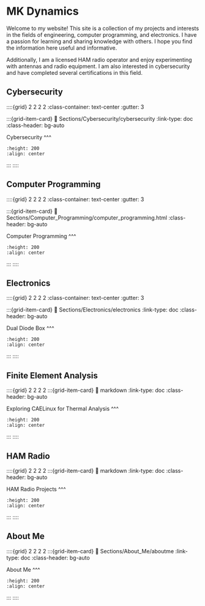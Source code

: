 # MK Dynamics

Welcome to my website! This site is a collection of my projects and interests in the fields of engineering, computer programming, and electronics. I have a passion for learning and sharing knowledge with others. I hope you find the information here useful and informative.

Additionally, I am a licensed HAM radio operator and enjoy experimenting with antennas and radio equipment. I am also interested in cybersecurity and have completed several certifications in this field.

## Cybersecurity
::::{grid} 2 2 2 2
:class-container: text-center
:gutter: 3

:::{grid-item-card}
:link: Sections/Cybersecurity/cybersecurity
:link-type: doc
:class-header: bg-auto

Cybersecurity
^^^
```{image} images/hacker.jpg
:height: 200
:align: center
```
:::
::::

## Computer Programming

::::{grid} 2 2 2 2
:class-container: text-center
:gutter: 3

:::{grid-item-card}
:link: Sections/Computer_Programming/computer_programming.html
:class-header: bg-auto

Computer Programming
^^^
```{image} images/computer_programming.jpeg
:height: 200
:align: center
```
:::
::::

## Electronics

::::{grid} 2 2 2 2
:class-container: text-center
:gutter: 3

:::{grid-item-card}
:link: Sections/Electronics/electronics
:link-type: doc
:class-header: bg-auto

Dual Diode Box
^^^
```{image} images/LTC3891.jpg
:height: 200
:align: center
```
:::
::::

## Finite Element Analysis
::::{grid} 2 2 2 2
:::{grid-item-card}
:link: markdown
:link-type: doc
:class-header: bg-auto

Exploring CAELinux for Thermal Analysis
^^^
```{image} images/thermal_study.jpg
:height: 200
:align: center
```
:::
::::

## HAM Radio
::::{grid} 2 2 2 2
:::{grid-item-card}
:link: markdown
:link-type: doc
:class-header: bg-auto

HAM Radio Projects
^^^
```{image} images/ham_radio_projects.jpg
:height: 200
:align: center
```
:::
::::

## About Me
::::{grid} 2 2 2 2
:::{grid-item-card}
:link: Sections/About_Me/aboutme
:link-type: doc
:class-header: bg-auto

About Me
^^^
```{image} images/about_me.jpg
:height: 200
:align: center
```
:::
::::


